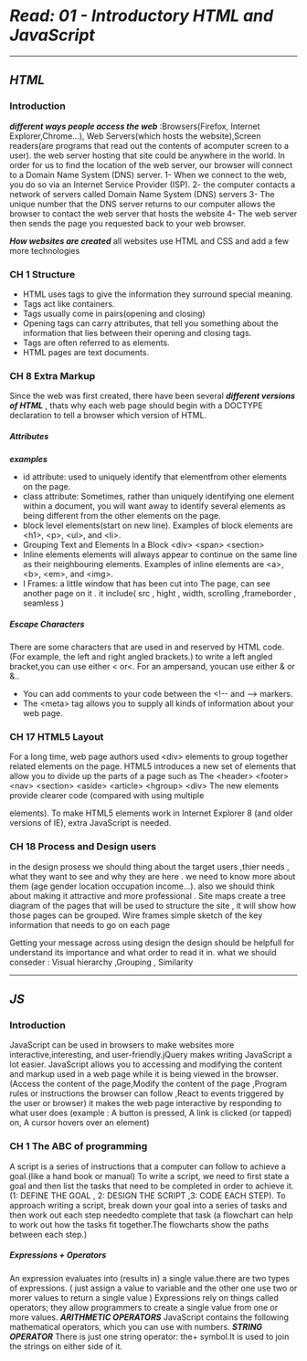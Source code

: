 # *Read: 01 - Introductory HTML and JavaScript*
- - -
## ***HTML***

### Introduction
 
***different ways people access the web*** :Browsers(Firefox, Internet Explorer,Chrome...), Web Servers(which hosts the website),Screen readers(are programs that read out the contents of acomputer screen to a user).
the web server hosting that site could be anywhere in the world. In order for us to find the location of the web server, our browser will connect to a Domain Name System (DNS) server.
1- When we connect to the web, you do so via an Internet Service Provider (ISP).
2- the computer contacts a network of servers called Domain Name System (DNS)
servers
3- The unique number that the DNS server returns to our computer allows the browser
to contact the web server that hosts the website 
4- The web server then sends the page you requested back to your web browser.

***How websites are created*** all websites use HTML and CSS and add a few more technologies

### CH 1 Structure
   
* HTML uses tags to give the information they surround special meaning.
* Tags act like containers. 
* Tags usually come in pairs(opening and closing)
* Opening tags can carry attributes, that tell you something about the information that lies between their opening and closing tags.
* Tags are often referred to as elements.
* HTML pages are text documents.

### CH 8 Extra Markup
   
Since the web was first created, there have been several ***different versions of HTML*** , thats why each web page should begin with a DOCTYPE declaration to tell a browser which version of HTML.

##### Attributes 
***examples*** 
* id attribute: used to uniquely identify that elementfrom other elements on the page.
* class attribute: Sometimes, rather than uniquely identifying one element within a document, you will want away to identify several elements as being different from the other elements on the page.
* block level elements(start on new line).
 Examples of block elements are &lt;h1>, &lt;p>, &lt;ul>, and &lt;li>. 
* Grouping Text and Elements In a Block  &lt;div> &lt;span> &lt;section>
* Inline elements elements will always appear to continue on the same line as their neighbouring elements.
Examples of inline elements are &lt;a>, &lt;b>, &lt;em>, and &lt;img>.
* I Frames: a little window that has been cut into The page, can see another page on it . it include( src , hight , width, scrolling ,frameborder , seamless )

##### Escape Characters 
There are some characters that are used in and reserved by HTML code. (For example, the left and right angled brackets.) to write a left angled bracket,you can use either &lt; or&#60;. For an ampersand, youcan use either &amp; or &#38;..

* You can add comments to your code between the  &lt;!-- and --> markers.
* The  &lt;meta> tag allows you to supply all kinds of information about your web page.

### CH 17 HTML5 Layout

For a long time, web page authors used  &lt;div> elements to group together related elements on the page.
HTML5 introduces a new set of elements that allow you to divide up the parts of a page such as The  &lt;header>  &lt;footer>  &lt;nav> &lt;section> &lt;aside> &lt;article> &lt;hgroup> &lt;div>
The new elements provide clearer code (compared with using multiple <div> elements).
To make HTML5 elements work in Internet Explorer 8 (and older versions of IE), extra JavaScript is needed.

### CH 18 Process and Design users 

in the design prosess we should thing about the target users ,thier needs , what they want to see and why they are here .
we need to know more about them (age gender location occupation income...).
also we should think about making it attractive and more professional .
Site maps
create a tree diagram of the pages that will be used to structure the site , it will show how those pages can be grouped. 
Wire frames
simple sketch of the key information that needs to go on each page 

Getting your message across using design the design should be helpfull for understand its importance and what order to read it in.
what we should conseder : Visual hierarchy ,Grouping , Similarity

- - - 
## ***JS*** 

### Introduction

JavaScript can be used in browsers to make websites more interactive,interesting, and user-friendly.jQuery makes writing JavaScript a lot easier.
JavaScript allows you to accessing and modifying the content and markup used in a web page while it is being viewed in the browser.(Access the content of the page,Modify the content of the page ,Program rules or instructions the browser can follow ,React to events triggered by the user or browser)
it makes the web page interactive by responding to what user does (example : A button is pressed, A link is clicked (or tapped) on, A cursor hovers over an element)

### CH 1 The ABC of programming 

A script is a series of instructions that a computer can follow to achieve a goal.(like a hand book or manual)
To write a script, we need to first state a goal and then list the tasks that need to be completed in order to achieve it. (1: DEFINE THE GOAL , 2: DESIGN THE SCRIPT ,3: CODE EACH STEP).
To approach writing a script, break down your goal into a series of tasks and then work out each step neededto complete that task (a flowchart can help to work out how the tasks fit together.The flowcharts show the paths between each step.)
##### Expressions + Operators
An expression evaluates into (results in) a single value.there are two types of expressions.
( just assign a value to variable and the other one use two or morer values to return a single value )
Expressions rely on things called operators; they allow programmers to create a single value from one or more values.
***ARITHMETIC OPERATORS*** JavaScript contains the following mathematical operators, which you can use with numbers.
***STRING OPERATOR*** There is just one string operator: the+ symbol.It is used to join the strings on either side of it.
